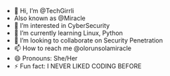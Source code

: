 - 👋 Hi, I’m @TechGirrli
- Also known as @Miracle
- 👀 I’m interested in CyberSecurity
- 🌱 I’m currently learning Linux, Python
- 💞️ I’m looking to collaborate on Security Penetration
- 📫 How to reach me @olorunsolamiracle
- 😄 Pronouns: She/Her
- ⚡ Fun fact: I NEVER LIKED CODING BEFORE

<!---
MiracleDcoder/MiracleDcoder is a ✨ special ✨ repository because its `README.md` (this file) appears on your GitHub profile.
You can click the Preview link to take a look at your changes.
--->
